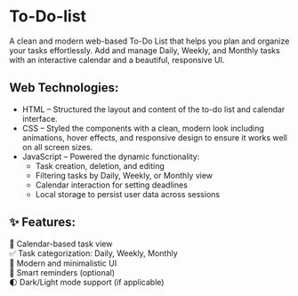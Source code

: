 # To-Do-list
A clean and modern web-based To-Do List that helps you plan and organize your tasks effortlessly. Add and manage Daily, Weekly, and Monthly tasks with an interactive calendar and a beautiful, responsive UI.  

## Web Technologies:  
- HTML – Structured the layout and content of the to-do list and calendar interface.  
- CSS – Styled the components with a clean, modern look including animations, hover effects, and responsive design to ensure it works well on all screen sizes.  
- JavaScript – Powered the dynamic functionality:   
  * Task creation, deletion, and editing  
  * Filtering tasks by Daily, Weekly, or Monthly view
  * Calendar interaction for setting deadlines  
  * Local storage to persist user data across sessions  

## ✨ Features:  
📆 Calendar-based task view  
✅ Task categorization: Daily, Weekly, Monthly   
🎨 Modern and minimalistic UI  
🔔 Smart reminders (optional)  
🌓 Dark/Light mode support (if applicable)  

